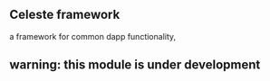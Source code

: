 ## Celeste framework 
a framework for common dapp functionality,

## warning: this module is under development